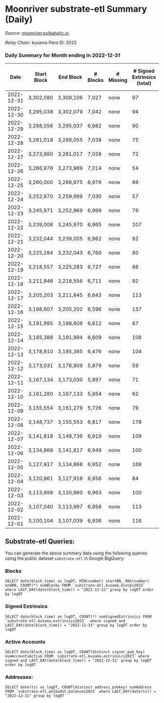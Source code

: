 # Moonriver substrate-etl Summary (Daily)

_Source_: [moonriver.polkaholic.io](https://moonriver.polkaholic.io)

*Relay Chain*: kusama
*Para ID*: 2023



### Daily Summary for Month ending in 2022-12-31


| Date | Start Block | End Block | # Blocks | # Missing | # Signed Extrinsics (total) | # Active Accounts | # Addresses with Balances | # Events | # Transfers | # XCM Transfers In | # XCM Transfers Out |
| ---- | ----------- | --------- | -------- | --------- | --------------------------- | ----------------- | ------------------------- | -------- | ----------- | ------------------ | ------------------- |
| 2022-12-31 | 3,302,080 | 3,309,106 | 7,027 | none  | 97 | 60 | 583,988 | 483,715 | 3,581 ($487,551.22) | 45 ($13,358.08) | 64 ($51,725.38) |
| 2022-12-30 | 3,295,038 | 3,302,079 | 7,042 | none  | 94 | 60 | 578,995 | 500,778 | 4,804 ($821,707.41) | 49 ($14,856.34) | 71 ($12,149.54) |
| 2022-12-29 | 3,288,056 | 3,295,037 | 6,982 | none  | 90 | 45 | 578,908 | 495,457 | 4,997 ($2,616,982.68) | 27 ($17,385.34) | 63 ($32,924.87) |
| 2022-12-28 | 3,281,018 | 3,288,055 | 7,038 | none  | 75 | 51 | 578,842 | 506,627 | 5,150 ($860,791.29) | 48 ($19,767.68) | 53 ($20,301.90) |
| 2022-12-27 | 3,273,990 | 3,281,017 | 7,028 | none  | 72 | 43 | 578,783 | 512,899 | 5,775 ($1,052,312.93) | 49 ($9,434.88) | 61 ($32,622.20) |
| 2022-12-26 | 3,266,976 | 3,273,989 | 7,014 | none  | 54 | 41 | 578,684 | 618,927 | 6,378 ($1,213,339.81) | 33 ($6,048.86) | 53 ($66,362.29) |
| 2022-12-25 | 3,260,000 | 3,266,975 | 6,976 | none  | 89 | 54 | 578,609 | 923,617 | 16,712 ($9,467,348.00) | 110 ($258,329.92) | 75 ($93,220.72) |
| 2022-12-24 | 3,252,970 | 3,259,999 | 7,030 | none  | 57 | 39 | 578,496 | 451,743 | 4,106 ($578,995.36) | 33 ($7,836.15) | 47 ($2,902.94) |
| 2022-12-23 | 3,245,971 | 3,252,969 | 6,999 | none  | 76 | 42 | 578,430 | 420,459 | 2,734 ($1,102,682.54) | 59 ($90,765.57) | 67 ($210,792.96) |
| 2022-12-22 | 3,239,006 | 3,245,970 | 6,965 | none  | 107 | 61 | 578,347 | 447,503 | 3,571 ($2,095,931.17) | 48 ($48,219.71) | 52 ($6,820.93) |
| 2022-12-21 | 3,232,044 | 3,239,005 | 6,962 | none  | 92 | 55 | 578,255 | 452,340 | 3,706 ($460,533.25) | 59 ($24,718.94) | 63 ($31,663.91) |
| 2022-12-20 | 3,225,284 | 3,232,043 | 6,760 | none  | 80 | 46 | 578,145 | 452,989 | 4,349 ($680,704.53) | 75 ($36,611.97) | 60 ($275,102.85) |
| 2022-12-19 | 3,218,557 | 3,225,283 | 6,727 | none  | 86 | 66 | 578,046 | 461,113 | 4,242 ($943,002.28) | 58 ($52,504.20) | 40 ($14,811.01) |
| 2022-12-18 | 3,211,846 | 3,218,556 | 6,711 | none  | 92 | 60 | 577,937 | 440,341 | 3,117 ($2,065,369.86) | 34 ($4,858.01) | 25 ($53,569.24) |
| 2022-12-17 | 3,205,203 | 3,211,845 | 6,643 | none  | 113 | 64 | 577,802 | 524,865 | 5,872 ($1,203,404.03) | 39 ($29,059.88) | 35 ($24,526.95) |
| 2022-12-16 | 3,198,607 | 3,205,202 | 6,596 | none  | 137 | 72 | 577,641 | 547,858 | 7,029 ($1,688,651.63) | 47 ($6,640.05) | 48 ($19,539.97) |
| 2022-12-15 | 3,191,995 | 3,198,606 | 6,612 | none  | 87 | 60 | 577,493 | 456,960 | 3,564 ($836,425.83) | 46 ($26,592.73) | 50 ($15,584.71) |
| 2022-12-14 | 3,185,386 | 3,191,994 | 6,609 | none  | 108 | 65 | 577,305 | 460,582 | 4,057 ($808,908.73) | 37 ($16,809.21) | 58 ($34,307.99) |
| 2022-12-13 | 3,178,910 | 3,185,385 | 6,476 | none  | 104 | 68 | 577,174 | 483,012 | 5,332 ($1,108,583.68) | 52 ($69,520.79) | 39 ($115,826.44) |
| 2022-12-12 | 3,173,031 | 3,178,909 | 5,879 | none  | 59 | 49 | 576,989 | 411,139 | 3,480 ($2,756,734.19) | 31 ($10,055.17) | 41 ($180,316.63) |
| 2022-12-11 | 3,167,134 | 3,173,030 | 5,897 | none  | 71 | 43 | 576,851 | 406,021 | 3,828 ($1,154,345.65) | 32 ($166,120.78) | 53 ($72,703.54) |
| 2022-12-10 | 3,161,280 | 3,167,133 | 5,854 | none  | 62 | 45 | 576,731 | 403,520 | 3,929 ($910,834.11) | 13 ($4,178.09) | 44 ($23,586.18) |
| 2022-12-09 | 3,155,554 | 3,161,279 | 5,726 | none  | 79 | 43 | 576,621 | 387,947 | 3,488 ($942,963.56) | 19 ($3,967.76) | 42 ($2,164.63) |
| 2022-12-08 | 3,148,737 | 3,155,553 | 6,817 | none  | 178 | 65 |  | 458,868 | 4,178 ($1,764,670.72) | 31 ($5,318.88) | 61 ($13,626.67) |
| 2022-12-07 | 3,141,818 | 3,148,736 | 6,919 | none  | 109 | 53 | 576,480 | 463,101 | 4,315 ($1,727,500.40) | 35 ($15,698.33) | 64 ($59,729.77) |
| 2022-12-06 | 3,134,869 | 3,141,817 | 6,949 | none  | 100 | 54 | 576,387 | 465,424 | 4,185 ($1,215,141.47) | 20 ($3,365.81) | 60 ($31,004.51) |
| 2022-12-05 | 3,127,917 | 3,134,868 | 6,952 | none  | 169 | 82 | 576,299 | 552,623 | 9,246 ($2,585,048.65) | 43 ($40,297.64) | 71 ($105,160.25) |
| 2022-12-04 | 3,120,961 | 3,127,916 | 6,956 | none  | 84 | 59 | 576,198 | 483,572 | 4,717 ($1,465,916.90) | 35 ($9,273.56) | 66 ($43,022.00) |
| 2022-12-03 | 3,113,998 | 3,120,960 | 6,963 | none  | 100 | 55 | 576,056 | 462,301 | 3,997 ($1,180,137.23) | 18 ($2,535.89) | 55 ($13,375.82) |
| 2022-12-02 | 3,107,040 | 3,113,997 | 6,958 | none  | 113 | 75 | 575,868 | 542,737 | 7,829 ($2,540,991.18) | 31 ($39,581.13) | 59 ($36,871.97) |
| 2022-12-01 | 3,100,104 | 3,107,039 | 6,936 | none  | 116 | 69 | 575,702 | 606,694 | 12,220 ($4,341,692.50) | 63 ($90,453.71) | 107 ($147,010.09) |

## Substrate-etl Queries:
You can generate the above summary data using the following queries using the public dataset `substrate-etl` in Google BigQuery:


### Blocks
```
SELECT date(block_time) as logDT, MIN(number) startBN, MAX(number) endBN, COUNT(*) numBlocks FROM `substrate-etl.kusama.blocks2023`  where LAST_DAY(date(block_time)) = "2022-12-31" group by logDT order by logDT
```


### Signed Extrinsics
```
SELECT date(block_time) as logDT, COUNT(*) numSignedExtrinsics FROM `substrate-etl.kusama.extrinsics2023`  where signed and LAST_DAY(date(block_time)) = "2022-12-31" group by logDT order by logDT
```


### Active Accounts
```
SELECT date(block_time) as logDT, COUNT(distinct signer_pub_key) numAccountsActive FROM `substrate-etl.kusama.extrinsics2023` where signed and LAST_DAY(date(block_time)) = "2022-12-31" group by logDT order by logDT
```


### Addresses:
```
SELECT date(ts) as logDT, COUNT(distinct address_pubkey) numAddress FROM `substrate-etl.polkadot.balances2023` where LAST_DAY(date(ts)) = "2022-12-31" group by logDT```

